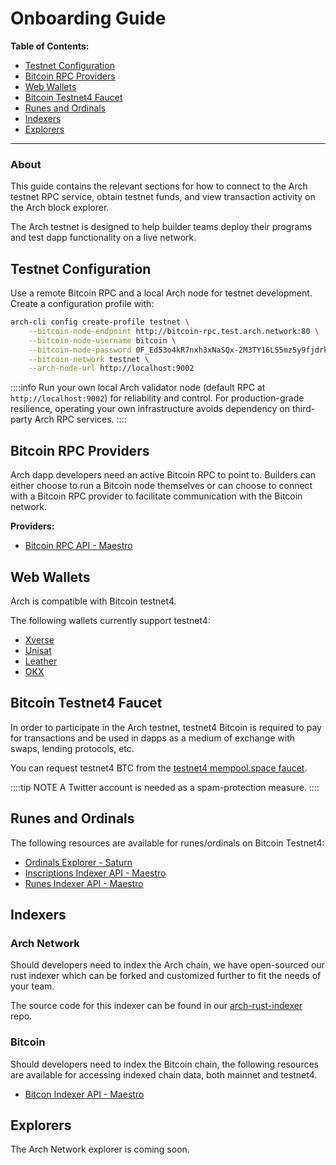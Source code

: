 # Onboarding Guide

**Table of Contents:**
- [Testnet Configuration]
- [Bitcoin RPC Providers]
- [Web Wallets]
- [Bitcoin Testnet4 Faucet]
- [Runes and Ordinals]
- [Indexers]
- [Explorers]
---

### About

This guide contains the relevant sections for how to connect to the Arch testnet RPC service, obtain testnet funds, and view transaction activity on the Arch block explorer.

The Arch testnet is designed to help builder teams deploy their programs and test dapp functionality on a live network. 

## Testnet Configuration

Use a remote Bitcoin RPC and a local Arch node for testnet development. Create a configuration profile with:

```bash
arch-cli config create-profile testnet \
    --bitcoin-node-endpoint http://bitcoin-rpc.test.arch.network:80 \
    --bitcoin-node-username bitcoin \
    --bitcoin-node-password 0F_Ed53o4kR7nxh3xNaSQx-2M3TY16L55mz5y9fjdrk \
    --bitcoin-network testnet \
    --arch-node-url http://localhost:9002
```

::::info
Run your own local Arch validator node (default RPC at `http://localhost:9002`) for reliability and control. For production-grade resilience, operating your own infrastructure avoids dependency on third-party Arch RPC services.
::::

## Bitcoin RPC Providers

Arch dapp developers need an active Bitcoin RPC to point to. Builders can either choose to run a Bitcoin node themselves or can choose to connect with a Bitcoin RPC provider to facilitate communication with the Bitcoin network.

**Providers:**
- [Bitcoin RPC API - Maestro]

## Web Wallets
Arch is compatible with Bitcoin testnet4.

The following wallets currently support testnet4:
- [Xverse]
- [Unisat]
- [Leather]
- [OKX]

## Bitcoin Testnet4 Faucet

In order to participate in the Arch testnet, testnet4 Bitcoin is required to pay for transactions and be used in dapps as a medium of exchange with swaps, lending protocols, etc.

You can request testnet4 BTC from the [testnet4 mempool.space faucet].

::::tip NOTE
A Twitter account is needed as a spam-protection measure.
::::

## Runes and Ordinals

The following resources are available for runes/ordinals on Bitcoin Testnet4:

- [Ordinals Explorer - Saturn]
- [Inscriptions Indexer API - Maestro]
- [Runes Indexer API - Maestro]

## Indexers

### Arch Network
Should developers need to index the Arch chain, we have open-sourced our rust indexer which can be forked and customized further to fit the needs of your team.

The source code for this indexer can be found in our [arch-rust-indexer] repo.

### Bitcoin
Should developers need to index the Bitcoin chain, the following resources are available for accessing indexed chain data, both mainnet and testnet4.

- [Bitcon Indexer API - Maestro]

## Explorers

The Arch Network explorer is coming soon.

<!-- Internal -->
[Testnet Configuration]: #testnet-configuration
[Bitcoin RPC Providers]: #bitcoin-rpc-providers
[Web Wallets]: #web-wallets
[Bitcoin Testnet4 Faucet]: #bitcoin-testnet4-faucet
[Runes and Ordinals]: #runes-and-ordinals
[Indexers]: #indexers
[Explorers]: #explorers

<!-- External -->
[Maestro]: https://gomaestro.org
[Sign-up]: https://dashboard.gomaestro.org/login
[docs]: https://docs.gomaestro.org
[Bitcoin RPC API - Maestro]: https://docs.gomaestro.org/bitcoin
[Xverse]: https://www.xverse.app/
[Unisat]: https://unisat.io/
[Leather]: https://leather.io/
[OKX]: https://okx.com
[testnet4 mempool.space faucet]: https://mempool.space/testnet4/faucet
[arch-rust-indexer]: https://github.com/Arch-Network/arch-rust-indexer
[Ordinals Explorer - Saturn]: https://ord-testnet4.saturnbtc.io/
[Inscriptions Indexer API - Maestro]: https://docs.gomaestro.org/bitcoin/api-reference#6kTut
[Runes Indexer API - Maestro]: https://docs.gomaestro.org/bitcoin/api-reference#Kzjqx
[Bitcon Indexer API - Maestro]: https://docs.gomaestro.org/bitcoin/api-reference#TekXe
